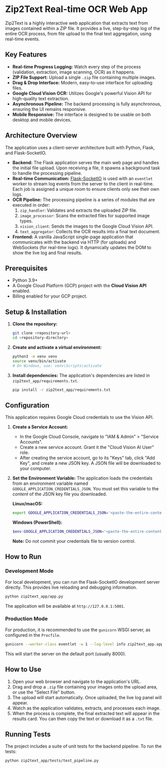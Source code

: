 # Zip2Text Real-time OCR Web App

Zip2Text is a highly interactive web application that extracts text from images contained within a ZIP file. It provides a live, step-by-step log of the entire OCR process, from file upload to the final text aggregation, using real-time events.

## Key Features

- **Real-time Progress Logging:** Watch every step of the process (validation, extraction, image scanning, OCR) as it happens.
- **ZIP File Support:** Upload a single `.zip` file containing multiple images.
- **Drag & Drop Interface:** Modern, easy-to-use interface for uploading files.
- **Google Cloud Vision OCR:** Utilizes Google's powerful Vision API for high-quality text extraction.
- **Asynchronous Pipeline:** The backend processing is fully asynchronous, ensuring the UI remains responsive.
- **Mobile Responsive:** The interface is designed to be usable on both desktop and mobile devices.

## Architecture Overview

The application uses a client-server architecture built with Python, Flask, and Flask-SocketIO.

- **Backend:** The Flask application serves the main web page and handles the initial file upload. Upon receiving a file, it spawns a background task to handle the processing pipeline.
- **Real-time Communication:** [Flask-SocketIO](https://flask-socketio.readthedocs.io/) is used with an `eventlet` worker to stream log events from the server to the client in real-time. Each job is assigned a unique room to ensure clients only see their own logs.
- **OCR Pipeline:** The processing pipeline is a series of modules that are executed in order:
    1.  `zip_handler`: Validates and extracts the uploaded ZIP file.
    2.  `image_processor`: Scans the extracted files for supported image types.
    3.  `vision_client`: Sends the images to the Google Cloud Vision API.
    4.  `text_aggregator`: Collects the OCR results into a final text document.
- **Frontend:** A vanilla JavaScript single-page application that communicates with the backend via HTTP (for uploads) and WebSockets (for real-time logs). It dynamically updates the DOM to show the live log and final results.

## Prerequisites

- Python 3.9+
- A Google Cloud Platform (GCP) project with the **Cloud Vision API** enabled.
- Billing enabled for your GCP project.

## Setup & Installation

1.  **Clone the repository:**
    ```bash
    git clone <repository-url>
    cd <repository-directory>
    ```

2.  **Create and activate a virtual environment:**
    ```bash
    python3 -m venv venv
    source venv/bin/activate
    # On Windows, use: venv\Scripts\activate
    ```

3.  **Install dependencies:**
    The application's dependencies are listed in `zip2text_app/requirements.txt`.
    ```bash
    pip install -r zip2text_app/requirements.txt
    ```

## Configuration

This application requires Google Cloud credentials to use the Vision API.

1.  **Create a Service Account:**
    - In the Google Cloud Console, navigate to "IAM & Admin" > "Service Accounts".
    - Create a new service account. Grant it the "Cloud Vision AI User" role.
    - After creating the service account, go to its "Keys" tab, click "Add Key", and create a new JSON key. A JSON file will be downloaded to your computer.

2.  **Set the Environment Variable:**
    The application loads the credentials from an environment variable named `GOOGLE_APPLICATION_CREDENTIALS_JSON`. You must set this variable to the *content* of the JSON key file you downloaded.

    **Linux/macOS:**
    ```bash
    export GOOGLE_APPLICATION_CREDENTIALS_JSON='<paste-the-entire-content-of-your-json-file-here>'
    ```

    **Windows (PowerShell):**
    ```powershell
    $env:GOOGLE_APPLICATION_CREDENTIALS_JSON='<paste-the-entire-content-of-your-json-file-here>'
    ```

    **Note:** Do not commit your credentials file to version control.

## How to Run

### Development Mode

For local development, you can run the Flask-SocketIO development server directly. This provides live reloading and debugging information.

```bash
python zip2text_app/app.py
```

The application will be available at `http://127.0.0.1:5001`.

### Production Mode

For production, it is recommended to use the `gunicorn` WSGI server, as configured in the `Procfile`.

```bash
gunicorn --worker-class eventlet -w 1 --log-level info zip2text_app.app:app
```

This will start the server on the default port (usually 8000).

## How to Use

1.  Open your web browser and navigate to the application's URL.
2.  Drag and drop a `.zip` file containing your images onto the upload area, or use the "Select File" button.
3.  The upload will start automatically. Once uploaded, the live log panel will appear.
4.  Watch as the application validates, extracts, and processes each image.
5.  When the process is complete, the final extracted text will appear in the results card. You can then copy the text or download it as a `.txt` file.

## Running Tests

The project includes a suite of unit tests for the backend pipeline. To run the tests:

```bash
python zip2text_app/tests/test_pipeline.py
```
